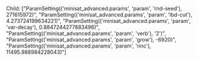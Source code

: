 Child: ["ParamSetting(('minisat_advanced.params', 'param', 'rnd-seed'), 271615972)", "ParamSetting(('minisat_advanced.params', 'param', 'lbd-cut'), 4.273724199634221)", "ParamSetting(('minisat_advanced.params', 'param', 'var-decay'), 0.8847244277883496)", "ParamSetting(('minisat_advanced.params', 'param', 'verb'), '2')", "ParamSetting(('minisat_advanced.params', 'param', 'grow'), -6920)", "ParamSetting(('minisat_advanced.params', 'param', 'rinc'), 11495.988984228043)"]